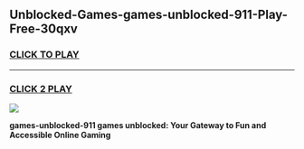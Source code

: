 
## Unblocked-Games-games-unblocked-911-Play-Free-30qxv
<h3>
<a href="https://premium76.site?title=games-unblocked-911&ref=20M">CLICK TO PLAY</a></h3>
<hr>

<h3>
<a href="https://premium76.site?title=games-unblocked-911&ref=20M">CLICK 2 PLAY</a>
  
</h3>

<a href="https://premium76.site?title=games-unblocked-911&ref=19M"><img src="https://clearcache.store/games.png"></a>


**games-unblocked-911 games unblocked: Your Gateway to Fun and Accessible Online Gaming**
